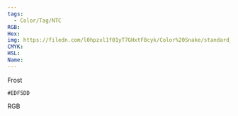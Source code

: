 ```yaml
---
tags:
  - Color/Tag/NTC
RGB:
Hex:
img: https://filedn.com/l0hpzxl1f01yT7GHxtF8cyk/Color%20Snake/standard_csv_to_svg//EDF5DD.svg
CMYK:
HSL:
Name:
---
```

Frost
```palette
#EDF5DD
```
RGB
